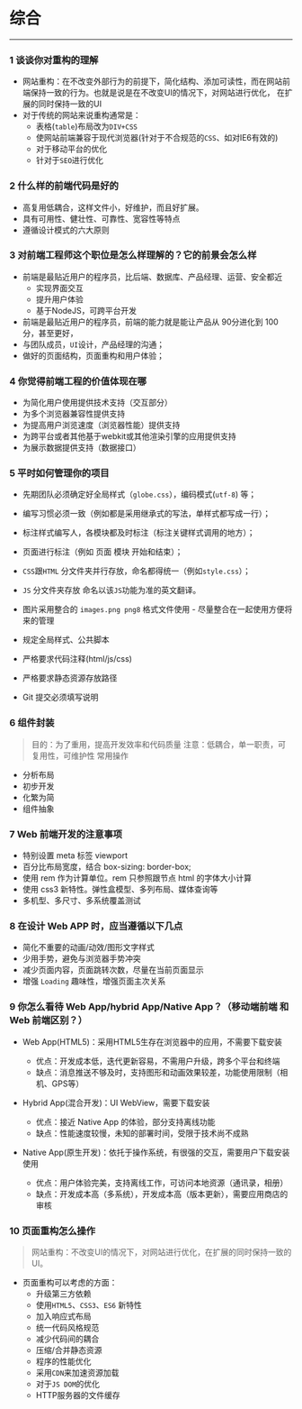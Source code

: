 综合
===

--------------------------------------------------------------------------------------------

### 1 谈谈你对重构的理解

-   网站重构：在不改变外部行为的前提下，简化结构、添加可读性，而在网站前端保持一致的行为。也就是说是在不改变UI的情况下，对网站进行优化， 在扩展的同时保持一致的UI
-   对于传统的网站来说重构通常是：
    -   表格(`table`)布局改为`DIV+CSS`
    -   使网站前端兼容于现代浏览器(针对于不合规范的`CSS`、如对IE6有效的)
    -   对于移动平台的优化
    -   针对于`SEO`进行优化

### 2 什么样的前端代码是好的

-   高复用低耦合，这样文件小，好维护，而且好扩展。
-   具有可用性、健壮性、可靠性、宽容性等特点
-   遵循设计模式的六大原则

### 3 对前端工程师这个职位是怎么样理解的？它的前景会怎么样

-   前端是最贴近用户的程序员，比后端、数据库、产品经理、运营、安全都近
    -   实现界面交互
    -   提升用户体验
    -   基于NodeJS，可跨平台开发
-   前端是最贴近用户的程序员，前端的能力就是能让产品从 90分进化到 100 分，甚至更好，
-   与团队成员，`UI`设计，产品经理的沟通；
-   做好的页面结构，页面重构和用户体验；

### 4 你觉得前端工程的价值体现在哪

-   为简化用户使用提供技术支持（交互部分）
-   为多个浏览器兼容性提供支持
-   为提高用户浏览速度（浏览器性能）提供支持
-   为跨平台或者其他基于webkit或其他渲染引擎的应用提供支持
-   为展示数据提供支持（数据接口）

### 5 平时如何管理你的项目

-   先期团队必须确定好全局样式（`globe.css`），编码模式(`utf-8`) 等；
-   编写习惯必须一致（例如都是采用继承式的写法，单样式都写成一行）；
-   标注样式编写人，各模块都及时标注（标注关键样式调用的地方）；
-   页面进行标注（例如 页面 模块 开始和结束）；
-   `CSS`跟`HTML` 分文件夹并行存放，命名都得统一（例如`style.css`）；
-   `JS` 分文件夹存放 命名以该`JS`功能为准的英文翻译。
-   图片采用整合的 `images.png png8` 格式文件使用 - 尽量整合在一起使用方便将来的管理

-   规定全局样式、公共脚本
-   严格要求代码注释(html/js/css)
-   严格要求静态资源存放路径
-   Git 提交必须填写说明

### 6 组件封装

> 目的：为了重用，提高开发效率和代码质量 注意：低耦合，单一职责，可复用性，可维护性 常用操作

-   分析布局
-   初步开发
-   化繁为简
-   组件抽象

### 7 Web 前端开发的注意事项

-   特别设置 meta 标签 viewport
-   百分比布局宽度，结合 box-sizing: border-box;
-   使用 rem 作为计算单位。rem 只参照跟节点 html 的字体大小计算
-   使用 css3 新特性。弹性盒模型、多列布局、媒体查询等
-   多机型、多尺寸、多系统覆盖测试

### 8 在设计 Web APP 时，应当遵循以下几点

-   简化不重要的动画/动效/图形文字样式
-   少用手势，避免与浏览器手势冲突
-   减少页面内容，页面跳转次数，尽量在当前页面显示
-   增强 `Loading` 趣味性，增强页面主次关系

### 9 你怎么看待 Web App/hybrid App/Native App？（移动端前端 和 Web 前端区别？）

-   Web App(HTML5)：采用HTML5生存在浏览器中的应用，不需要下载安装

    -   优点：开发成本低，迭代更新容易，不需用户升级，跨多个平台和终端
    -   缺点：消息推送不够及时，支持图形和动画效果较差，功能使用限制（相机、GPS等）
-   Hybrid App(混合开发)：UI WebView，需要下载安装

    -   优点：接近 Native App 的体验，部分支持离线功能
    -   缺点：性能速度较慢，未知的部署时间，受限于技术尚不成熟
-   Native App(原生开发)：依托于操作系统，有很强的交互，需要用户下载安装使用

    -   优点：用户体验完美，支持离线工作，可访问本地资源（通讯录，相册）
    -   缺点：开发成本高（多系统），开发成本高（版本更新），需要应用商店的审核

### 10 页面重构怎么操作

> 网站重构：不改变UI的情况下，对网站进行优化，在扩展的同时保持一致的UI。

-   页面重构可以考虑的方面：
    -   升级第三方依赖
    -   使用`HTML5`、`CSS3`、`ES6` 新特性
    -   加入响应式布局
    -   统一代码风格规范
    -   减少代码间的耦合
    -   压缩/合并静态资源
    -   程序的性能优化
    -   采用`CDN`来加速资源加载
    -   对于`JS DOM`的优化
    -   HTTP服务器的文件缓存
